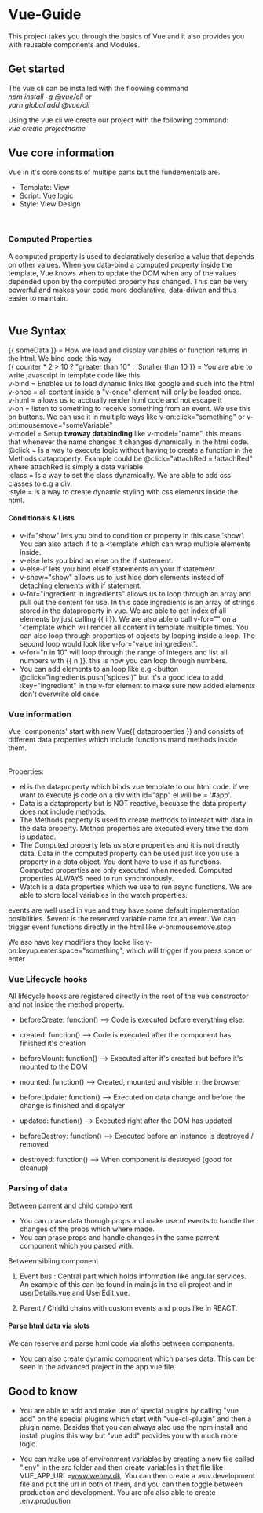 <h1> Vue-Guide </h1>
This project takes you through the basics of Vue and it also provides you with reusable components and Modules. <br>

<h2>Get started</h2>

The vue cli can be installed with the floowing command <br>
<i>npm install -g @vue/cli</i>
or<br>
<i>yarn global add @vue/cli</i>

Using the vue cli we create our project with the following command: <br>
<i>vue create projectname</i> <br>

<h2>Vue core information</h2>

Vue in it's core consits of multipe parts but the fundementals are. 
- Template: View
- Script: Vue logic
- Style: View Design

<br>
<h3>Computed Properties</h3>
A computed property is used to declaratively describe a value that depends on other values. When you data-bind a computed property inside the template, Vue knows when to update the DOM when any of the values depended upon by the computed property has changed. This can be very powerful and makes your code more declarative, data-driven and thus easier to maintain.<br>

<br>
<h2> Vue Syntax </h2>
{{ someData }} = How we load and display variables or function returns in the html. We bind code this way <br>
{{ counter * 2 > 10 ? "greater than 10" : 'Smaller than 10 }} = You are able to write javascript in template code like this <br>
v-bind = Enables us to load dynamic links like google and such into the html <br>
v-once = all content inside a "v-once" element will only be loaded once. <br>
v-html = allows us to acctually render html code and not escape it <br>
v-on = listen to something to receive something from an event. We use this on buttons. We can use it in multiple ways like v-on:click="something" or v-on:mousemove="someVariable" <br>
v-model = Setup <b>twoway databinding</b> like v-model="name". this means that whenever the name changes it changes dynamically in the html code. <br>
@click = Is a way to execute logic without having to create a function in the Methods dataproperty. Example could be @click="attachRed =  !attachRed" where attachRed is simply a data variable. <br> 
:class = Is a way to set the class dynamically. We are able to add css classes to e.g a div. <br>
:style = Is a way to create dynamic styling with css elements inside the html. <br>

#### Conditionals & Lists

- v-if="show" lets you bind to condition or property in this case 'show'. You can also attach if to a <template which can wrap multiple elements inside. <br>
- v-else lets you bind an else on the if statement. <br>
- v-else-if lets you bind elseIf statements on your if statement. <br>
- v-show="show" allows us to just hide dom elements instead of detaching elements with if statement. <br>
- v-for="ingredient in ingredients" allows us to loop through an array and pull out the content for use. In this case ingredients is an array of strings stored in the dataproperty in vue. We are able to get index of all elements by just calling {{ i }}. We are also able o call v-for="" on a '<template which will render all content in template multiple times. You can also loop through properties of objects by looping inside a loop. The second loop would look like v-for="value iningredient".  <br>
- v-for="n in 10" will loop through the range of integers and list all numbers with {{ n }}. this is how you can loop through numbers. <br>
- You can add elements to an loop like e.g <button @click="ingredients.push('spices')" but it's a good idea to add :key="ingredient" in the v-for element to make sure new added elements don't overwrite old once. <br>

### Vue information
Vue 'components' start with new Vue({ dataproperties }) and consists of different data properties which include functions mand methods inside them. <br> <br>

Properties:

- el is the dataproperty which binds vue template to our html code. if we want to execute js code on a div with id="app" el will be = '#app'. <br>
- Data is a dataproperty but is NOT reactive, becuase the data property does not include methods. <br>
- The Methods property is used to create methods to interact with data in the data property. Method properties are executed every time the dom is updated. <br>
- The Computed property lets us store properties and it is not directly data. Data in the computed property can be used just like you use a property in a data object. You dont have to use if as functions. Computed properties are only executed when needed. Computed properties ALWAYS need to run synchronously. <br>
- Watch is a data properties which we use to run async functions. We are able to store local variables in the watch properties.  <br>

events are well used in vue and they have some default implementation posibilities. $event is the reserved variable name for an event. We can trigger event functions directly in the html like v-on:mousemove.stop <br>

We aso have key modifiers they looke like v-on:keyup.enter.space="something", which will trigger if you press space or enter <br>

### Vue Lifecycle hooks
All lifecycle hooks are registered directly in the root of the vue constroctor and not inside the method property. 

- beforeCreate: function() --> Code is executed before everything else. <br>

- created: function() --> Code is executed after the component has finished it's creation <br> 

- beforeMount: function() --> Executed after it's created but before it's mounted to the DOM <br> 

- mounted: function() --> Created, mounted and visible in the browser <br>

- beforeUpdate: function() --> Executed on data change and before the change is finished and dispalyer <br> 

- updated: function() --> Executed right after the DOM has updated <br>

- beforeDestroy: function() --> Executed before an instance is destroyed / removed <br> 

- destroyed: function() --> When component is destroyed (good for cleanup) <br>

### Parsing of data 

Between parrent and child component
- You can prase data thorugh props and make use of events to handle the changes of the props which where made. 
- You can prase props and handle changes in the same parrent component which you parsed with. 

Between sibling component

1. Event bus : Central part which holds information like angular services. An example of this can be found in main.js in the cli project and in userDetails.vue and UserEdit.vue. 

2. Parent / Chidld chains with custom events and props like in REACT.

#### Parse html data via slots
We can reserve and parse html code via sloths between components.

- You can also create dynamic component which parses data. This can be seen in the advanced project in the app.vue file.

## Good to know

- You are able to add and make use of special plugins by calling "vue add" on the special plugins which start with "vue-cli-plugin" and then a plugin name. Besides that you can always also use the npm install and install plugins this way but "vue add" provides you with much more logic. 

- You can make use of environment variables by creating a new file called ".env" in the src folder and then create variables in that file like VUE_APP_URL=www.webey.dk. You can then create a .env.development file and put the url in both of them, and you can then toggle between production and development. You are ofc also able to create .env.production
